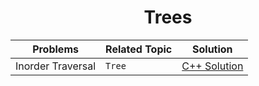 <div align = "center">

# Trees

| Problems| Related Topic | Solution|
|-------- | ------------- | ------- |
|Inorder Traversal|`Tree`|[C++ Solution](../Treee/01.Preorder_Traversal.cpp)|
